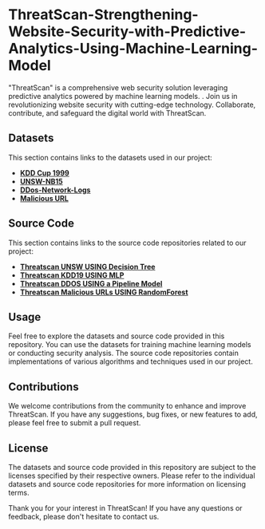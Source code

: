 # ThreatScan-Strengthening-Website-Security-with-Predictive-Analytics-Using-Machine-Learning-Model
"ThreatScan" is a comprehensive web security solution leveraging predictive analytics powered by machine learning models. . Join us in revolutionizing website security with cutting-edge technology. Collaborate, contribute, and safeguard the digital world with ThreatScan.

## Datasets

This section contains links to the datasets used in our project:

- **[KDD Cup 1999](https://www.kaggle.com/datasets/galaxyh/kdd-cup-1999-data)**
- **[UNSW-NB15](https://www.kaggle.com/datasets/mrwellsdavid/unsw-nb15)**
- **[DDos-Network-Logs](https://www.kaggle.com/datasets/jacobvs/ddos-attack-network-logs)**
- **[Malicious URL](https://www.kaggle.com/datasets/sid321axn/malicious-urls-dataset)**

## Source Code

This section contains links to the source code repositories related to our project:

- **[Threatscan UNSW USING Decision Tree ](https://www.kaggle.com/code/emammame/threat-scan-unsw)**
- **[Threatscan KDD19 USING MLP](https://www.kaggle.com/code/emammame/threat-scan-kddcup)**
- **[Threatscan DDOS USING a Pipeline Model](https://www.kaggle.com/code/emammame/thread-scan-ddos?rvi=1)**
- **[Threatscan Malicious URLs USING RandomForest](https://www.kaggle.com/code/hridoy1000/malicious-url-classification-using-randomforest?rvi=1)**

## Usage

Feel free to explore the datasets and source code provided in this repository. You can use the datasets for training machine learning models or conducting security analysis. The source code repositories contain implementations of various algorithms and techniques used in our project.

## Contributions

We welcome contributions from the community to enhance and improve ThreatScan. If you have any suggestions, bug fixes, or new features to add, please feel free to submit a pull request.

## License

The datasets and source code provided in this repository are subject to the licenses specified by their respective owners. Please refer to the individual datasets and source code repositories for more information on licensing terms.

Thank you for your interest in ThreatScan! If you have any questions or feedback, please don't hesitate to contact us.
